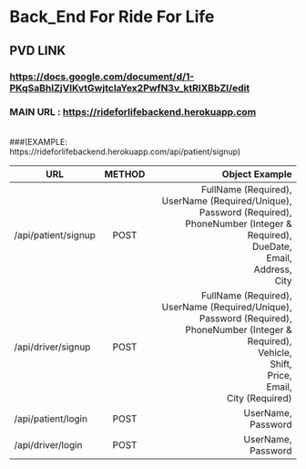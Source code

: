 # Back_End For Ride For Life

## PVD LINK

### https://docs.google.com/document/d/1-PKqSaBhlZjVlKvtGwjtclaYex2PwfN3v_ktRlXBbZI/edit

### MAIN URL : https://rideforlifebackend.herokuapp.com 
<br/>
###(EXAMPLE: https://rideforlifebackend.herokuapp.com/api/patient/signup)

| URL  | METHOD | Object Example |
| ---- | :----: | ---------------: |
| /api/patient/signup |  POST  |  FullName (Required),<br/> UserName (Required/Unique),<br/> Password (Required), <br/> PhoneNumber (Integer & Required),<br/> DueDate,<br/> Email,<br/> Address,<br/> City       |
| /api/driver/signup |  POST  |  FullName (Required),<br/> UserName (Required/Unique),<br/> Password (Required), <br/> PhoneNumber (Integer & Required),<br/> Vehicle,<br/> Shift,<br/> Price,<br/> Email, <br/> City (Required)       |
| /api/patient/login |  POST  |     UserName, <br/> Password             |
| /api/driver/login |  POST  |     UserName, <br/> Password             |
